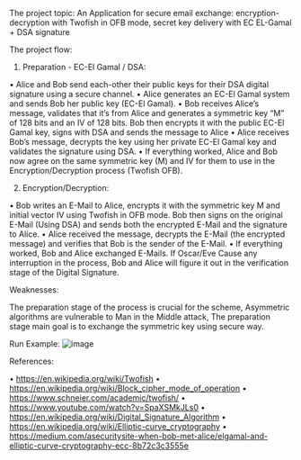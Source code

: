 The project topic: An Application for secure email exchange: encryption-decryption with Twofish in OFB mode, secret key delivery with EC EL-Gamal + DSA signature


The project flow: 

1.	Preparation - EC-El Gamal / DSA:

•	Alice and Bob send each-other their public keys for their DSA digital signature using a secure channel.
•	Alice generates an EC-El Gamal system and sends Bob her public key (EC-El Gamal).
•	Bob receives Alice’s message, validates that it’s from Alice and generates a symmetric key “M” of 128 bits and an IV of 128 bits. Bob then encrypts it with the public EC-El Gamal key, signs with DSA and sends the message to Alice
•	Alice receives Bob’s message, decrypts the key using her private EC-El Gamal key and validates the signature using DSA.
•	If everything worked, Alice and Bob now agree on the same symmetric key (M) and IV for them to use in the Encryption/Decryption process (Twofish OFB).

2.	Encryption/Decryption:

•	Bob writes an E-Mail to Alice, encrypts it with the symmetric key M and initial vector IV using Twofish in OFB mode. Bob then signs on the original E-Mail (Using DSA) and sends both the encrypted E-Mail and the signature to Alice.
•	Alice received the message, decrypts the E-Mail (the encrypted message) and verifies that Bob is the sender of the E-Mail.
•	If everything worked, Bob and Alice exchanged E-Mails. If Oscar/Eve Cause any interruption in the process, Bob and Alice will figure it out in the verification stage of the Digital Signature.



Weaknesses: 

The preparation stage of the process is crucial for the scheme, Asymmetric algorithms are vulnerable to Man in the Middle attack, The preparation stage main goal is to exchange the symmetric key using secure way.
 


Run Example:
![image](https://user-images.githubusercontent.com/73639212/163991274-21cb7ab3-49cd-449b-b6d1-9f67ea4a4658.png)

 






References:

•	https://en.wikipedia.org/wiki/Twofish
•	https://en.wikipedia.org/wiki/Block_cipher_mode_of_operation
•	https://www.schneier.com/academic/twofish/
•	https://www.youtube.com/watch?v=SpaXSMkJLs0
•	https://en.wikipedia.org/wiki/Digital_Signature_Algorithm
•	https://en.wikipedia.org/wiki/Elliptic-curve_cryptography
•	https://medium.com/asecuritysite-when-bob-met-alice/elgamal-and-elliptic-curve-cryptography-ecc-8b72c3c3555e



